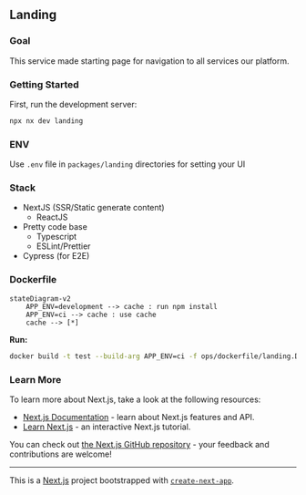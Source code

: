 ## Landing

### Goal

This service made starting page for navigation to all services our platform.

### Getting Started

First, run the development server:

```bash
npx nx dev landing
```

### ENV

Use `.env` file in `packages/landing` directories for setting your UI

### Stack

- NextJS (SSR/Static generate content)
  - ReactJS
- Pretty code base
  - Typescript
  - ESLint/Prettier
- Cypress (for E2E)

### Dockerfile

```mermaid
stateDiagram-v2
    APP_ENV=development --> cache : run npm install
    APP_ENV=ci --> cache : use cache
    cache --> [*]
```

**Run:**

```bash
docker build -t test --build-arg APP_ENV=ci -f ops/dockerfile/landing.Dockerfile .
```

### Learn More

To learn more about Next.js, take a look at the following resources:

- [Next.js Documentation](https://nextjs.org/docs) - learn about Next.js features and API.
- [Learn Next.js](https://nextjs.org/learn) - an interactive Next.js tutorial.

You can check out [the Next.js GitHub repository](https://github.com/vercel/next.js/) - your feedback and contributions are welcome!

---

This is a [Next.js](https://nextjs.org/) project bootstrapped with [`create-next-app`](https://github.com/vercel/next.js/tree/canary/packages/create-next-app).
